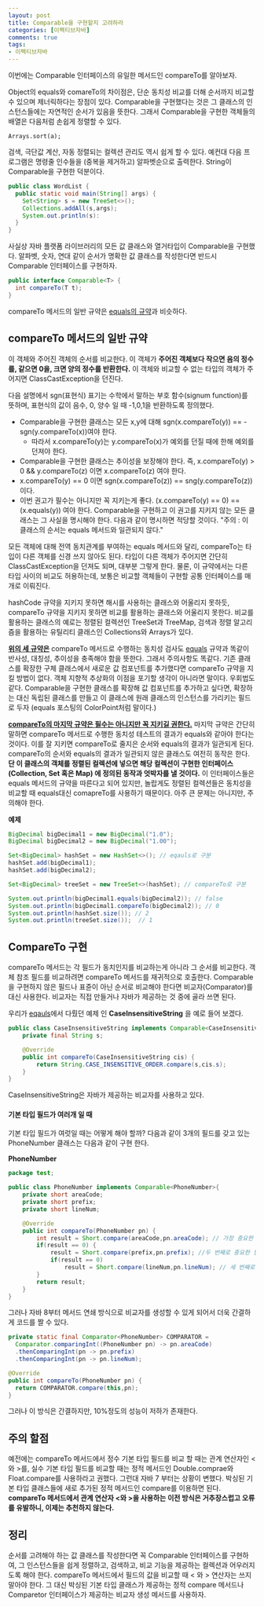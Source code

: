 ```yaml
---
layout: post
title: Comparable을 구현할지 고려하라
categories: [이펙티브자바]
comments: true 
tags:
- 이펙티브자바
---
```


이번에는 Comparable 인터페이스의 유일한 메서드인 compareTo를 알아보자. 

Object의 equals와 comareTo의 차이점은, 단순 동치성 비교를 더해 순서까지 비교할 수 있으며 제너릭하다는 장점이 있다. Comparable을 구현했다는 것은 그 클래스의 인스턴스들에는 자연적인 순서가 있음을 뜻한다. 그래서 Comparable을 구현한 객체들의 배열은 다음처럼 손쉽게 정렬할 수 있다.

`Arrays.sort(a);`

검색, 극단값 계산, 자동 정렬되는 컬렉션 관리도 역시 쉽게 할 수 있다. 예컨대 다음 프로그램은 명령줄 인수들을 (중복을 제거하고) 알파벳순으로 출력한다. String이 Comparable을 구현한 덕분이다. 

```java
public class WordList {
  public static void main(String[] args) {
    Set<String> s = new TreeSet<>();
    Collections.addAll(s,args);
    System.out.println(s):
  }
}
```

사실상 자바 플랫폼 라이브러리의 모든 값 클래스와 열거타입이 Comparable을 구현했다. 알파벳, 숫자, 연대 같이 순서가 명확한 값 클래스를 작성한다면 반드시 Comparable 인터페이스를 구현하자.

```java
public interface Comparable<T> {
  int compareTo(T t);
}
```



compareTo 메서드의 일반 규약은 [equals의 규약](https://donghyeon.dev/%EC%9D%B4%ED%8E%99%ED%8B%B0%EB%B8%8C%EC%9E%90%EB%B0%94/2021/01/04/eqauls%EB%A5%BC-%EC%9E%AC%EC%A0%95%EC%9D%98-%ED%95%98%EB%8A%94-%EB%B0%A9%EB%B2%95/)과 비슷하다. 

## compareTo 메서드의 일반 규약

이 객체와 주어진 객체의 순서를 비교한다. 이 객체가 **주어진 객체보다 작으면 음의 정수를, 같으면 0을, 크면 양의 정수를 반환한다.** 이 객체와 비교할 수 없는 타입의 객체가 주어지면 ClassCastException을 던진다.

다음 설명에서 sgn(표현식) 표기는 수학에서 말하는 부호 함수(signum function)를 뜻하며, 표현식의 값이 음수, 0, 양수 일 때 -1,0,1을 반환하도록 정의했다.

- Comparable을 구현한 클래스는 모든 x,y에 대해 sgn(x.compareTo(y)) == -sgn(y.compareTo(x))여야 한다. 
  - 따라서  x.compareTo(y)는 y.compareTo(x)가 예외를 던질 때에 한해 예외를 던져야 한다.
- Comparable을 구현한 클래스는 추이성을 보장해야 한다. 즉, x.compareTo(y) > 0 && y.compareTo(z) 이면 x.compareTo(z) 여야 한다.
- x.compareTo(y) == 0 이면 sgn(x.compareTo(z)) == sng(y.compareTo(z)) 이다.
- 이번 권고가 필수는 아니지만 꼭 지키는게 좋다. (x.compareTo(y) == 0) == (x.equals(y)) 여야 한다. Comparable을 구현하고 이 권고를 지키지 않는 모든 클래스는 그 사실을 명시해야 한다. 다음과 같이 명시하면 적당할 것이다. 
  "주의 : 이 클래스의 순서는 equals 메서드와 일관되지 않다."

모든 객체에 대해 전역 동치관계를 부여하는 equals 메서드와 달리, compareTo는 타입이 다른 객체를 신경 쓰지 않아도 된다. 타입이 다른 객체가 주어지면 간단히 ClassCastException을 던져도 되며, 대부분 그렇게 한다. 물론, 이 규약에서는 다른 타입 사이의 비교도 허용하는데, 보통은 비교할 객체들이 구현할 공통 인터페이스를 매개로 이뤄진다.

hashCode 규약을 지키지 못하면 해시를 사용하는 클래스와 어울리지 못하듯, compareTo 규약을 지키지 못하면 비교를 활용하는 클래스와 어울리지 못한다. 비교를 활용하는 클래스의 예로는 정렬된 컬렉션인 TreeSet과 TreeMap, 검색과 정렬 알고리즘을 활용하는 유틸리티 클래스인 Collections와 Arrays가 있다.

**<u>위의 세 규약은</u>** compareTo 메서드로 수행하는 동치성 검사도 [equals](https://donghyeon.dev/%EC%9D%B4%ED%8E%99%ED%8B%B0%EB%B8%8C%EC%9E%90%EB%B0%94/2021/01/04/eqauls%EB%A5%BC-%EC%9E%AC%EC%A0%95%EC%9D%98-%ED%95%98%EB%8A%94-%EB%B0%A9%EB%B2%95/) 규약과 똑같이 반사성, 대칭성, 추이성을 충족해야 함을 뜻한다. 그래서 주의사항도 똑같다. 기존 클래스를 확장한 구체 클래스에서 새로운 값 컴포넌트를 추가했다면 compareTo 규약을 지킬 방법이 없다. 객체 지향적 추상화의 이점을 포기할 생각이 아니라면 말이다. 우회법도 같다. Comparable을 구현한 클래스를 확장해 값 컴포넌트를 추가하고 싶다면, 확장하는 대신 독립된 클래스를 만들고 이 클래스에 원래 클래스의 인스턴스를 가리키는 필드로 두자 (equals 포스팅의 ColorPoint처럼 말이다.)

**<u>compareTo의 마지막 규약은 필수는 아니지만 꼭 지키길 권한다.</u>** 마지막 규약은 간단히 말하면 compareTo 메서드로 수행한 동치성 테스트의 결과가 equals와 같아야 한다는 것이다. 이를 잘 지키면 compareTo로 줄지은 순서와 equals의 결과가 일관되게 된다. compareTo의 순서와 equals의 결과가 일관되지 않은 클래스도 여전히 동작은 한다. **단 이 클래스의 객체를 정렬된 컬렉션에 넣으면 해당 컬렉션이 구현한 인터페이스(Collection, Set 혹은 Map) 에 정의된 동작과 엇박자를 낼 것이다.** 이 인터페이스들은 equals 메서드의 규약을 따른다고 되어 있지만, 놀랍게도 정렬된 컬렉션들은 동치성을 비교할 때 equals대신 comapreTo를 사용하기 때문이다. 아주 큰 문제는 아니지만, 주의해야 한다.

**예제**

```java
BigDecimal bigDecimal1 = new BigDecimal("1.0");
BigDecimal bigDecimal2 = new BigDecimal("1.00");

Set<BigDecimal> hashSet = new HashSet<>(); // eqauls로 구분
hashSet.add(bigDecimal1);
hashSet.add(bigDecimal2);

Set<BigDecimal> treeSet = new TreeSet<>(hashSet); // compareTo로 구분

System.out.println(bigDecimal1.equals(bigDecimal2)); // false
System.out.println(bigDecimal1.compareTo(bigDecimal2)); // 0
System.out.println(hashSet.size()); // 2
System.out.println(treeSet.size());  // 1
```



## CompareTo 구현

compareTo 메서드는 각 필드가 동치인지를 비교하는게 아니라 그 순서를 비교한다. 객체 참조 필드를 비교하려면 compareTo 메서드를 재귀적으로 호출한다. Comparable을 구현하지 않은 필드나 표쥰이 아닌 순서로 비교해야 한다면 비교자(Comparator)를 대신 사용한다. 비교자는 직접 만들거나 자바가 제공하는 것 중에 골라 쓰면 된다. 

우리가 [eqauls](https://donghyeon.dev/%EC%9D%B4%ED%8E%99%ED%8B%B0%EB%B8%8C%EC%9E%90%EB%B0%94/2021/01/04/eqauls%EB%A5%BC-%EC%9E%AC%EC%A0%95%EC%9D%98-%ED%95%98%EB%8A%94-%EB%B0%A9%EB%B2%95/)에서 다뤘던 예제 인 **CaseInsensitiveString** 을 예로 들어 보겠다.

```java
public class CaseInsensitiveString implements Comparable<CaseInsensitiveString>{
    private final String s;

    @Override
    public int compareTo(CaseInsensitiveString cis) {
        return String.CASE_INSENSITIVE_ORDER.compare(s,cis.s);
    }
}
```

CaseInsensitiveString은 자바가 제공하는 비교자를 사용하고 있다.



#### 기본 타입 필드가 여러개 일 때

기본 타입 필드가 여럿일 때는 어떻게 해야 할까? 다음과 같이 3개의 필드를 갖고 있는 PhoneNumber 클래스는 다음과 같이 구현 한다.

**PhoneNumber**

```java
package test;

public class PhoneNumber implements Comparable<PhoneNumber>{
    private short areaCode;
    private short prefix;
    private short lineNum;

    @Override
    public int compareTo(PhoneNumber pn) {
        int result = Short.compare(areaCode,pn.areaCode); // 가장 중요한 필드
        if(result == 0) {
            result = Short.compare(prefix,pn.prefix); //두 번째로 중요한 필드
            if(result == 0) 
                result = Short.compare(lineNum,pn.lineNum); // 세 번째로 중요한 필드
        }
        return result;
    }
}
```

그러나 자바 8부터 메서드 연쇄 방식으로 비교자를 생성할 수 있게 되어서 더욱 간결하게 코드를 짤 수 있다.

```java
private static final Comparator<PhoneNumber> COMPARATOR =
  Comparator.comparingInt((PhoneNumber pn) -> pn.areaCode)
  .thenComparingInt(pn -> pn.prefix)
  .thenComparingInt(pn -> pn.lineNum);

@Override
public int compareTo(PhoneNumber pn) {
  return COMPARATOR.compare(this,pn);
}
```

그러나 이 방식은 간결하지만, 10%정도의 성능이 저하가 존재한다.

## 주의 할점

예전에는 compareTo 메서드에서 정수 기본 타입 필드를 비교 할 때는 관계 연산자인 < 와 >를, 실수 기본 타입 필드를 비교할 때는 정적 메서드인 Double.comprae와 Float.compare를 사용하라고 권했다. 그런대 자바 7 부터는 상황이 변했다. 박싱된 기본 타입 클래스들에 새로 추가된 정적 메서드인 compare를 이용하면 된다. **compareTo 메서드에서 관계 연산자 <와 >을 사용하는 이전 방식은 거추장스럽고 오류를 유발하니, 이제는 추천하지 않는다.**

## 정리

순서를 고려해야 하는 값 클래스를 작성한다면 꼭 Comparable 인터페이스를 구현하여, 그 인스턴스들을 쉽게 정렬하고, 검색하고, 비교 기능을 제공하는 컬렉션과 어우러지도록 해야 한다. compareTo 메서드에서 필드의 값을 비교할 때 < 와 > 연산자는 쓰지 말아야 한다. 그 대신 박싱된 기본 타입 클래스가 제공하는 정적 compare 메서드나 Comparetor 인터페이스가 제공하는 비교자 생성 메서드를 사용하자.